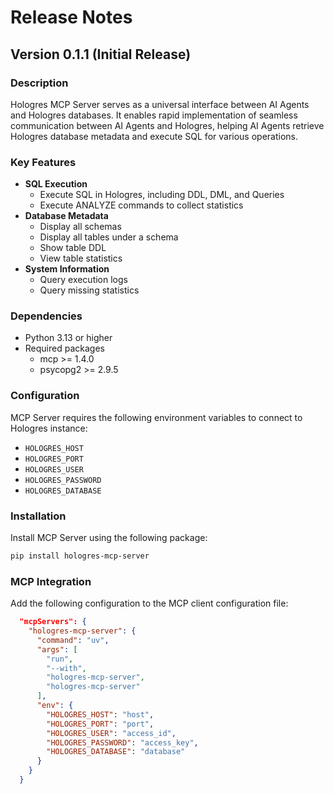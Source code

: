 # Release Notes
## Version 0.1.1 (Initial Release)
### Description
Hologres MCP Server serves as a universal interface between AI Agents and Hologres databases. It enables rapid implementation of seamless communication between AI Agents and Hologres, helping AI Agents retrieve Hologres database metadata and execute SQL for various operations.

### Key Features
- **SQL Execution**
  - Execute SQL in Hologres, including DDL, DML, and Queries
  - Execute ANALYZE commands to collect statistics
- **Database Metadata**
  - Display all schemas
  - Display all tables under a schema
  - Show table DDL
  - View table statistics
- **System Information**
  - Query execution logs
  - Query missing statistics

### Dependencies
- Python 3.13 or higher
- Required packages
  - mcp >= 1.4.0
  - psycopg2 >= 2.9.5

### Configuration
MCP Server requires the following environment variables to connect to Hologres instance:
- `HOLOGRES_HOST`
- `HOLOGRES_PORT`
- `HOLOGRES_USER`
- `HOLOGRES_PASSWORD`
- `HOLOGRES_DATABASE`

### Installation
Install MCP Server using the following package:
```bash
pip install hologres-mcp-server
```

### MCP Integration
Add the following configuration to the MCP client configuration file:
```json
  "mcpServers": {
    "hologres-mcp-server": {
      "command": "uv",
      "args": [
        "run",
        "--with",
        "hologres-mcp-server",
        "hologres-mcp-server"
      ],
      "env": {
        "HOLOGRES_HOST": "host",
        "HOLOGRES_PORT": "port",
        "HOLOGRES_USER": "access_id",
        "HOLOGRES_PASSWORD": "access_key",
        "HOLOGRES_DATABASE": "database"
      }
    }
  }
```
